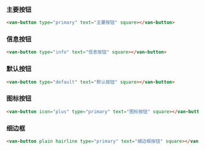### 主要按钮

``` html
<van-button type="primary" text="主要按钮" square></van-button>
```

### 信息按钮

``` html
<van-button type="info" text="信息按钮" square></van-button>
```

### 默认按钮

``` html
<van-button type="default" text="默认按钮" square></van-button>
```
### 图标按钮

``` html
<van-button icon="plus" type="primary" text="图标按钮" square></van-button>
```
### 细边框

``` html
<van-button plain hairline type="primary" text="细边框按钮" square></van-button>
```
